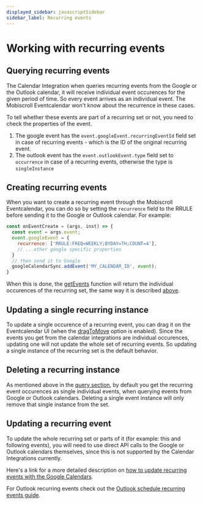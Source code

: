 ```yaml
---
displayed_sidebar: javascriptSidebar
sidebar_label: Recurring events
---
```



# Working with recurring events

## Querying recurring events

The Calendar Integration when queries recurring events from the Google or the Outlook calendar, it will receive individual event occurences for the given period of time. So every event arrives as an individual event. The Mobiscroll Eventcalendar won't know about the recurrence in these cases.

To tell whether these events are part of a recurring set or not, you need to check the properties of the event.

1. The google event has the `event.googleEvent.recurringEventId` field set in case of recurring events - which is the ID of the original recurring event.
2. The outlook event has the `event.outlookEvent.type` field set to `occurrence` in case of a recurring events, otherwise the type is `singleInstance`

## Creating recurring events

When you want to create a recurring event through the Mobiscroll Eventcalendar, you can do so by setting the `recurrence` field to the RRULE before sending it to the Google or Outlook calendar. For example:

```js title="Create a recurring event in a Google calendar"
const onEventCreate = (args, inst) => {
  const event = args.event;
  event.googleEvent = {
    recurrence: ['RRULE:FREQ=WEEKLY;BYDAY=TH;COUNT=4'],
    // ...other google specific properties
  }
  // then send it to Google
  googleCalendarSync.addEvent('MY_CALENDAR_ID', event);
}
```

When this is done, the [getEvents](./calendar-integrations.md#method-google-getEvents) function will return the individual occurences of the recurring set, the same way it is described [above](#querying-recurring-events).

## Updating a single recurring instance

To update a single occurence of a recurring event, you can drag it on the Eventcalendar UI (when the [dragToMove](../api#opt-dragToMove) option is enabled). Since the events you get from the calendar integrations are individual occurences, updating one will not update the whole set of recurring events. So updating a single instance of the recurring set is the default behavior.

## Deleting a recurring instance

As mentioned above in the [query section](#querying-recurring-events), by default you get the recurring event occurences as single individual events, when querying events from Google or Outlook calendars. Deleting a single event instance will only remove that single instance from the set.

## Updating a recurring event

To update the whole recurring set or parts of it (for example: this and following events), you will need to use direct API calls to the Google or Outlook calendars themselves, since this is not supported by the Calendar Integrations currently.

Here's a link for a more detailed description on [how to update recurring events with the Google Calendars](https://developers.google.com/calendar/api/guides/recurringevents).

For Outlook recurring events check out the [Outlook schedule recurring events guide](https://learn.microsoft.com/en-us/graph/outlook-schedule-recurring-events).